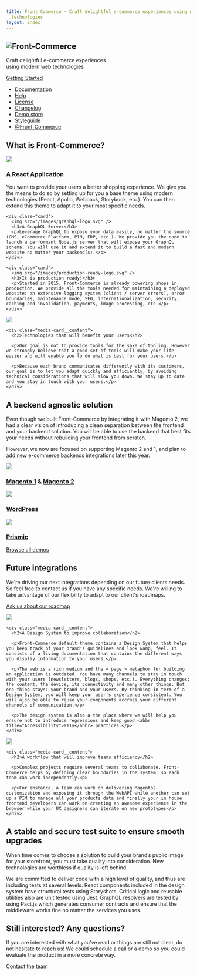 ```yaml
---
title: Front-Commerce · Craft delightful e-commerce experiences using modern web
  technologies
layout: index
---
```


<section class="hero">
  <h1><img src="images/fcLogo2RowsBlack.svg" alt="Front-Commerce" /></h1>
  <p>Craft delightful e-commerce experiences<br />using modern web technologies</p>
  <div class="center getting-started"><a class="link primary button" href="/docs/">Getting Started</a></div>
  <ul class="button-list">
    <li><a class="link button"  href="/docs/">Documentation</a></li>
    <li class="show-mobile"><a class="link button"  href="/help.html">Help</a></li>
    <li class="show-mobile"><a class="link button"  href="/license.html">License</a></li>
    <li><a class="link button"  href="/blog">Changelog</a></li>
    <li><a class="link button"  href="https://demo.front-commerce.app/">Demo store</a></li>
    <li><a class="link button"  href="https://front-commerce.app/styleguide">Styleguide</a></li>
    <li><a class="link button"  href="https://twitter.com/Front_Commerce?ref_src=twsrc%5Etfw">@Front_Commerce</a></li>
  </ul>
</section>

<section class="fc-section fc-section--dark">
  <h2>What is Front-Commerce?</h2>

  <div class="card-grid">
    <div class="card">
      <img src="/images/react-logo.svg" />
      <h3>A React Application</h3>
      <p>You want to provide your users a better shopping experience. We give you the means to do so by setting up for you a base theme using modern technologies (React, Apollo, Webpack, Storybook, etc.). You can then extend this theme to adapt it to your most specific needs.</p>
    </div>

    <div class="card">
      <img src="/images/graphql-logo.svg" />
      <h3>A GraphQL Server</h3>
      <p>Leverage GraphQL to expose your data easily, no matter the source (CMS, eCommerce Platform, PIM, ERP, etc.). We provide you the code to launch a performant Node.js server that will expose your GraphQL schema. You will use it and extend it to build a fast and modern website no matter your backend(s).</p>
    </div>

    <div class="card">
      <img src="/images/production-ready-logo.svg" />
      <h3>It is production ready!</h3>
      <p>Started in 2015, Front-Commerce is already powering shops in production. We provide all the tools needed for maintaining a deployed website: an extensive logging system (client / server errors), error boundaries, maintenance mode, SEO, internationalization, security, caching and invalidation, payments, image processing, etc.</p>
    </div>

  </div>
</section>

<section class="fc-section fc-section--card">
  <div class="media-card">
    <div class="media-card__media">
      <img src="/images/user-centered.jpg">
    </div>

    <div class="media-card__content">
      <h2>Technologies that will benefit your users</h2>

      <p>Our goal is not to provide tools for the sake of tooling. However we strongly believe that a good set of tools will make your life easier and will enable you to do what is best for your users.</p>

      <p>Because each brand communicates differently with its customers, our goal is to let you adapt quickly and efficiently, by avoiding technical considerations that will slow you down. We stay up to date and you stay in touch with your users.</p>
    </div>

  </div>
</section>

<section class="fc-section fc-section--dark">
  <h2>A backend agnostic solution</h2>

  <p>Even though we built Front-Commerce by integrating it with Magento 2, we had a clear vision of introducing a clean separation between the frontend and your backend solution. You will be able to use the backend that best fits your needs without rebuilding your frontend from scratch.</p>

  <p>However, we now are focused on supporting Magento 2 and 1, and plan to add new e-commerce backends integrations later this year.</p>

  <div class="card-grid">
    <div class="card card--large">
      <img src="/images/magento-logo.svg">
      <h3><a href="https://magento1.demo.front-commerce.com">Magento 1</a> & <a href="https://magento2.demo.front-commerce.com">Magento 2</a></h3>
    </div>
    <div class="card card--large">
      <img src="/images/wordpress-logo.svg">
      <h3><a href="https://wordpress.demo.front-commerce.com">WordPress</a></h3>
    </div>
    <div class="card card--large">
      <img src="/images/prismic-logo.svg">
      <h3><a href="https://prismic.demo.front-commerce.com">Prismic</a></h3>
    </div>
  </div>

  <p class="center">
    <a class="link primary button" href="https://demo.front-commerce.com">Browse all demos</a>
  </p>
</section>

<section class="fc-section fc-section--dark">
  <h2>Future integrations</h2>

  <p>We're driving our next integrations depending on our future clients needs. So feel free to contact us if you have any specific needs. We're willing to take advantage of our flexibility to adapt to our client's roadmaps.</p>

  <p>
    <a class="link learn-more button intercom-launcher" href="mailto:hello@front-commerce.com?subject=Hi!%20I'd%20like%20to%20know%20more%20about%20your%20roadmap&body=Hi%2C%0D%0A%0D%0AI%20am%20interested%20in%20your%20product%2C%20and%20would%20love%20to%20know%20if%20you%20considered%20...">
      Ask us about our roadmap <span class="icon-arrow-right-alt"></span>
    </a>
  </p>
</section>

<section class="fc-section fc-section--card">
  <div class="media-card media-card--right">
    <div class="media-card__media">
      <img src="/images/design-system.jpg">
    </div>

    <div class="media-card__content">
      <h2>A Design System to improve collaboration</h2>

      <p>Front-Commerce default theme contains a Design System that helps you keep track of your brand's guidelines and look &amp; feel. It consists of a living documentation that contains the different ways you display information to your users.</p>

      <p>The web is a rich medium and the « page » metaphor for building an application is outdated. You have many channels to stay in touch with your users (newsletters, blogs, shops, etc.). Everything changes: the content, the device, its connectivity and many other things. But one thing stays: your brand and your users. By thinking in term of a Design System, you will keep your user's experience consistent. You will also be able to reuse your components accross your different channels of communication.</p>

      <p>The design system is also a the place where we will help you ensure not to introduce regressions and keep good <abbr title="Accessibility">a11y</abbr> practices.</p>
    </div>

  </div>
</section>

<section class="fc-section fc-section--card">
  <div class="media-card">
    <div class="media-card__media">
      <img src="/images/laughing-friends-on-couch.jpg">
    </div>

    <div class="media-card__content">
      <h2>A workflow that will improve teams efficiency</h2>

      <p>Complex projects require several teams to collaborate. Front-Commerce helps by defining clear boundaries in the system, so each team can work independently.<p>

      <p>For instance, a team can work on delivering Magento2 customization and exposing it through the WebAPI while another can set up a PIM to manage all your products data and finally your in house frontend developers can work on creating an awesome experience in the browser while your UX designers can iterate on new prototypes</p>
    </div>

  </div>
</section>

<section class="fc-section fc-section--dark">
  <h2>A stable and secure test suite to ensure smooth upgrades</h2>

  <p>When time comes to choose a solution to build your brand’s public image for your storefront, you must take quality into consideration. New technologies are worthless if quality is left behind.</p>

  <p>We are committed to deliver code with a high level of quality, and thus are including tests at several levels. React components included in the design system have structural tests using Storyshots. Critical logic and reusable utilities also are unit tested using Jest. GraphQL resolvers are tested by using Pact.js which generates consumer contracts and ensure that the middleware works fine no matter the services you uses.</p>

  <div class="asciicast-container"><script data-rows="30" data-cols="120" src="https://asciinema.org/a/e8J14tmq9l6uKETzgZjZ7YfFk.js" id="asciicast-e8J14tmq9l6uKETzgZjZ7YfFk" async></script></div>
</section>

<section class="fc-section fc-section--dark">
  <h2>Still interested? Any questions?</h2>

  <p>If you are interested with what you’ve read or things are still not clear, do not hesitate to reach us! We could schedule a call or a demo so you could evaluate the product in a more concrete way.</p>

  <div class="center">
    <a class="link primary button intercom-launcher" href="mailto:contact@front-commerce.com?subject=I’m interested!">Contact the team</a>
  </div>
</section>
